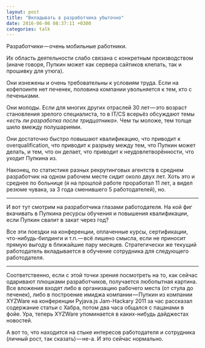 ```yaml
---
layout: post
title: "Вкладывать в разработчика убыточно"
date: 2016-06-06 08:37:11 +0300
categories: talk
---
```

Разработчики — очень мобильные работники.

Их область деятельности слабо связана с конкретным производством (иначе говоря, Пупкин может как сервера сайтиков клепать, так и прошивку для утюга).

Они изнежены и очень требовательны к условиям труда. Если на кофепоинте нет печенек, половина компании увольняется к тем, кто с печеньками.

Они молоды. Если для многих других отраслей 30 лет — это возраст становления зрелого специалиста, то в IT/CS всерьёз обсуждают темы *«есть ли разработка после тридцатника»*. Чем ты моложе, тем толще шило вмежду полушариями.

Они достаточно быстро повышают квалификацию, что приводит к overqualification, что приводит к разрыву между тем, что Пупкин может делать, и тем, что он делает, что приводит к неудовлетворённости, что уходит Пупкина из.

Наконец, по статистике разных рекрутинговых агентств в среднем разработчик на одном рабочем месте сидит около двух лет. Хоть это и среднее по больнице (я на прошлой работе проработал 11 лет, а видел резюме чувака, за 3 года сменившего 5 работодателей), но.

---

И вот тут смотрим на разработчика глазами работодателя. На кой фиг вкачивать в Пупкина ресурсы обучения и повышения квалификации, если Пупкин свалит в закат через год?

Все эти поездки на конференции, оплаченные курсы, сертификации, что-нибудь-билдинги и т.п. — всё лишено смысла, если не приносит прямую выгоду в ближайшие пару месяцев. Стратегически же текущий работодатель вкладывается в обучение сотрудника для следующего работодателя.

---

Соответственно, если с этой точки зрения посмотреть на то, как сейчас одаривают плюшками разработчиков, получается любопытная картина. Все вложения входят либо в организацию рабочего места (от стула до печенек), либо в построение имиджа компании — Пупкин из компании XYZWare на конференции Pyjava.js Jam-Hackary 2011 за час рассказал содержание статьи с Хабра, потом два часа общался с пацанами в фойе. Ура, теперь XYZWare упоминается в каких-нибудь дайджестах новостей.

А вот то, что находится на стыке интересов работодателя и сотрудника (личный рост, так сказать) — не-а. И это сейчас нормально.
